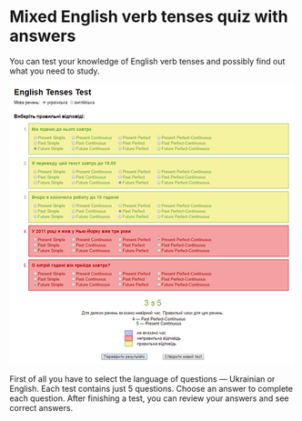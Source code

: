 # Mixed English verb tenses quiz with answers

You can test your knowledge of English verb tenses and possibly find out what you need to study.

![Screenshot](assets/screenshot.jpg?raw=true "Screenshot")

First of all you have to select the language of questions — Ukrainian or English. Each test contains just 5 questions. Choose an answer to complete each question. After finishing a test, you can review your answers and see correct answers.
